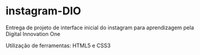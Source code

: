 # instagram-DIO

Entrega de projeto de interface inicial do instagram para aprendizagem pela Digital Innovation One

Utilização de ferramentas: HTML5 e CSS3
